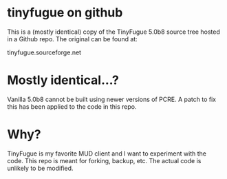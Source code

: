 tinyfugue on github
===================

This is a (mostly identical) copy of the TinyFugue 5.0b8 source tree
hosted in a Github repo. The original can be found at:

tinyfugue.sourceforge.net


Mostly identical...?
====================

Vanilla 5.0b8 cannot be built using newer versions of PCRE. A patch
to fix this has been applied to the code in this repo.


Why?
====

TinyFugue is my favorite MUD client and I want to experiment with the
code. This repo is meant for forking, backup, etc. The actual code is
unlikely to be modified.


